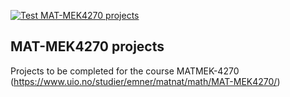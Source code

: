 [![Test MAT-MEK4270 projects](https://github.com/augustfe/course-projects/actions/workflows/matmek4270.yml/badge.svg)](https://github.com/augustfe/course-projects/actions/workflows/matmek4270.yml)
## MAT-MEK4270 projects

Projects to be completed for the course MATMEK-4270 (https://www.uio.no/studier/emner/matnat/math/MAT-MEK4270/)
